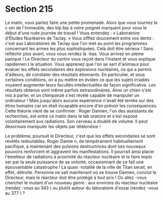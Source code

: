 # Section 215

Le matin, vous partez faire une petite promenade. Alors que vous tournez le c oin de
l'immeuble, des bip bip  à votre poignet marquent pour vous le début d'une rude journée
de travail ! Vous entendez : « Laboratoire d'Études Nucléaires de Taclay. » Vous sifflez
doucement entre vos dents : c'est aux Laboratoires de Taclay que l'on met  au point les
programmes concernant les armes les plus sophistiquées. Cela doit être sérieux ! Sans
réfléchir plus avant, vous vous rendez là -bas. Vous arrivez en pleine panique ! Le
Directeur du centre vous reçoit dans l'instant et vous explique rapidemen t la situation.
Vous apprenez que l'on se sert d'animaux pour évaluer les effets secondaires des
explosions nucléaires, ce qui a permis d'ailleurs, de constater des résultats étonnants. En
particulier, et sous certaines conditions, on a pu mettre en éviden ce que les sujets irradiés
voyaient augmenter leurs facultés intellectuelles de façon significative. Les résultats
obtenus sont même parfois extraordinaires. Ainsi un chien s'est mis à parler, et un
chimpanzé s'est révélé capable de manipuler un ordinateur ! Mais jusqu'alors aucune
expérience n'avait été tentée sur des êtres humains car on était incapable encore d'en
prévoir les conséquences. Cette théorie vient de se confirmer : Roger Damien, l'un des
assistants de recherches, est entré ce matin dans le lab oratoire et s'est exposé
volontairement aux radiations. Son cerveau a doublé de volume. Il peut désormais
manipuler les objets par télékinésie  !

Le problème, poursuit le Directeur, c'est que les effets secondaires se sont révélés
redoutables. Roger Damie n, de tempérament habituellement pacifique, a maintenant des
pulsions destructrices dont ses nouveaux pouvoirs renforcent et aggravent les
manifestations. Il pourrait ainsi placer l'émetteur de radiations à proximité du réacteur
nucléaire et le faire implo ser par la seule puissance de sa volonté, occasionnant de ce fait
une épouvantable catastrophe ! La quasi -totalité de la ville de Titan serait, en effet,
détruite. Personne ne sait maintenant où se trouve Damien, conclut le Directeur, mais le
réacteur doit  être protégé à tout prix ! Où allez -vous chercher le mutant d'un nouveau
genre : aux environs du réacteur nucléaire (rendez -vous au  343 ) ou plutôt autour du
laboratoire d'essai (rendez -vous au  377 ) ?
